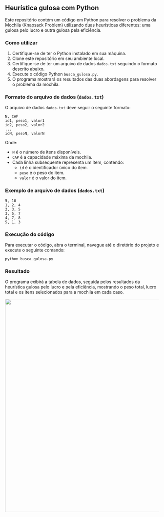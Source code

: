 ## Heurística gulosa com Python

Este repositório contém um código em Python para resolver o problema da Mochila (Knapsack Problem) utilizando duas heurísticas diferentes: uma gulosa pelo lucro e outra gulosa pela eficiência.

### Como utilizar

1. Certifique-se de ter o Python instalado em sua máquina.
2. Clone este repositório em seu ambiente local.
3. Certifique-se de ter um arquivo de dados `dados.txt` seguindo o formato descrito abaixo.
4. Execute o código Python `busca_gulosa.py`.
5. O programa mostrará os resultados das duas abordagens para resolver o problema da mochila.

### Formato do arquivo de dados (`dados.txt`)

O arquivo de dados `dados.txt` deve seguir o seguinte formato:

```
N, CAP
id1, peso1, valor1
id2, peso2, valor2
...
idN, pesoN, valorN
```

Onde:
- `N` é o número de itens disponíveis.
- `CAP` é a capacidade máxima da mochila.
- Cada linha subsequente representa um item, contendo:
  - `id` é o identificador único do item.
  - `peso` é o peso do item.
  - `valor` é o valor do item.

### Exemplo de arquivo de dados (`dados.txt`)

```
5, 10
1, 2, 4
2, 3, 5
3, 5, 7
4, 7, 8
5, 1, 3
```

### Execução do código

Para executar o código, abra o terminal, navegue até o diretório do projeto e execute o seguinte comando:

```
python busca_gulosa.py
```

### Resultado

O programa exibirá a tabela de dados, seguida pelos resultados da heurística gulosa pelo lucro e pela eficiência, mostrando o peso total, lucro total e os itens selecionados para a mochila em cada caso.

<div align="center">
<img src="https://github.com/mario-evangelista/busca-heuristica-gulosa/assets/121322767/c8388d49-423d-450f-a03d-21fedbf91dc6" width="700px" />
</div>
